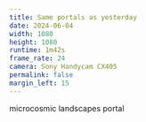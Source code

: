 ```yaml
---
title: Same portals as yesterday
date: 2024-06-04
width: 1080
height: 1080
runtime: 1m42s
frame_rate: 24
camera: Sony Handycam CX405
permalink: false
margin_left: 15
---
```


microcosmic landscapes portal
